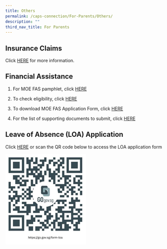 ```yaml
---
title: Others
permalink: /caps-connection/For-Parents/Others/
description: ""
third_nav_title: For Parents
---
```

Insurance Claims
----------------

Click [HERE](https://casuarinapri.moe.edu.sg/qql/slot/u725/2021/For%20Parents/NTUC%20Income%20Insurance%20Co%20.pdf) for more information.  
  

Financial Assistance
--------------------

1.  For MOE FAS pamphlet, click [HERE](https://casuarinapri.moe.edu.sg/qql/slot/u725/2021/For%20Parents/MOE_FAS_Pamphlet_2022.pdf)
2.  To check eligibility, click [HERE](https://www.moe.gov.sg/financial-matters/financial-assistance%20)
3.  To download MOE FAS Application Form, click [HERE](https://casuarinapri.moe.edu.sg/qql/slot/u725/2021/For%20Parents/MOE%20FAS%20Application%20Form%20Sep%2021.pdf)  
    
4.  For the list of supporting documents to submit, click [HERE](https://casuarinapri.moe.edu.sg/qql/slot/u725/2021/For%20Parents/MOE%20FAS%20Application%20-Documents%20to%20submit%20to%20school.pdf)  
    

Leave of Absence (LOA) Application
----------------------------------

Click [HERE](https://form.gov.sg/60fba258d0fde70012525a82) or scan the QR code below to access the LOA application form

<img src="/images/LOA%20QR%20Code.jpeg" 
     style="width:50%">